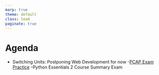 ```yaml
---
marp: true
theme: default
class: lead
paginate: true
---
```


<!-- headingDivider: 1 -->
<!-- backgroundColor: black -->
<!-- class: invert -->

# Agenda

- Switching Units: Postponing Web Development for now
-[PCAP Exam Practice](https://github.com/whlapinel/whlapinel.github.io/blob/main/docs/courses/python-ii-programming-honors/unit-9/lesson-9.1/files/practice_exam.md)
-Python Essentials 2 Course Summary Exam
